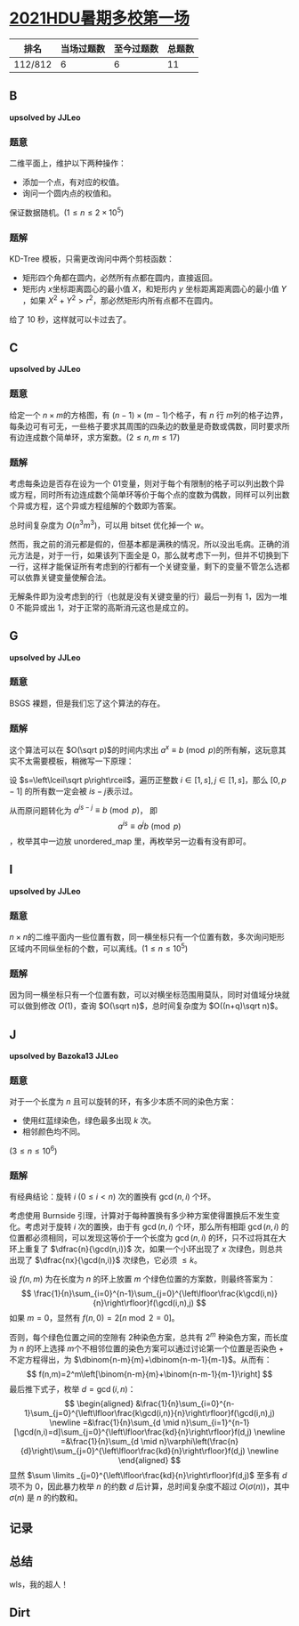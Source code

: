 # [2021HDU暑期多校第一场](https://acm.dingbacode.com/contests/contest_show.php?cid=984)

| 排名    | 当场过题数 | 至今过题数 | 总题数 |
| ------- | ---------- | ---------- | ------ |
| 112/812 | 6          | 6          | 11     |

## **B**

**upsolved by JJLeo**

### 题意

二维平面上，维护以下两种操作：

- 添加一个点，有对应的权值。
- 询问一个圆内点的权值和。

保证数据随机。($1 \le n \le 2 \times 10^5$)

### 题解

KD-Tree 模板，只需更改询问中两个剪枝函数：

- 矩形四个角都在圆内，必然所有点都在圆内，直接返回。
- 矩形内 $x$​ 坐标距离圆心的最小值 $X$​，和矩形内 $y$​ 坐标距离距离圆心的最小值 $Y$​​，如果 $X^2+Y^2 > r^2$，那必然矩形内所有点都不在圆内。

给了 $10$ 秒，这样就可以卡过去了。

## **C**

**upsolved by JJLeo**

### 题意

给定一个 $n \times m$​ 的方格图，有 $(n-1) \times (m-1)$​ 个格子，有 $n$​ 行 $m$​​ 列的格子边界，每条边可有可无，一些格子要求其周围的四条边的数量是奇数或偶数，同时要求所有边连成数个简单环，求方案数。($2 \le n,m \le 17$)

### 题解

考虑每条边是否存在设为一个 $01$​​ 变量，则对于每个有限制的格子可以列出数个异或方程，同时所有边连成数个简单环等价于每个点的度数为偶数，同样可以列出数个异或方程，这个异或方程组解的个数即为答案。

总时间复杂度为 $O(n^3m^3)$，可以用 bitset 优化掉一个 $w$。

然而，我之前的消元都是假的，但基本都是满秩的情况，所以没出毛病。正确的消元方法是，对于一行，如果该列下面全是 $0$​​，那么就考虑下一列，但并不切换到下一行，这样才能保证所有考虑到的行都有一个关键变量，剩下的变量不管怎么选都可以依靠关键变量使解合法。

无解条件即为没考虑到的行（也就是没有关键变量的行）最后一列有 $1$，因为一堆 $0$​ 不能异或出 $1$，对于正常的高斯消元这也是成立的。

## **G**

**upsolved by JJLeo**

### 题意

BSGS 裸题，但是我们忘了这个算法的存在。

### 题解

这个算法可以在 $O(\sqrt p)$​​ 的时间内求出 $a^x\equiv b\pmod p$​​​ 的所有解，这玩意其实不太需要模板，稍微写一下原理：

设 $s=\left\lceil\sqrt p\right\rceil$​​，遍历正整数 $i\in\left[1,s\right],j\in\left[1,s\right]$​​，那么 $[0,p-1]$​ 的所有数一定会被 $is-j$​ 表示过。

从而原问题转化为 $a^{is-j}\equiv b\pmod p$， 即 $$a^{is}\equiv a^jb\pmod p$$​，枚举其中一边放 unordered_map 里，再枚举另一边看有没有即可。

## **I**

**upsolved by JJLeo**

### 题意

$n \times n$​​ 的二维平面内一些位置有数，同一横坐标只有一个位置有数，多次询问矩形区域内不同纵坐标的个数，可以离线。($1 \le n \le 10^5$)

### 题解

因为同一横坐标只有一个位置有数，可以对横坐标范围用莫队，同时对值域分块就可以做到修改 $O(1)$，查询 $O(\sqrt n)$，总时间复杂度为 $O((n+q)\sqrt n)$。

## **J**

**upsolved by Bazoka13 JJLeo**

### 题意

对于一个长度为 $n$ 且可以旋转的环，有多少本质不同的染色方案：

- 使用红蓝绿染色，绿色最多出现 $k$ 次。
- 相邻颜色均不同。

($3 \le n \le 10^6$)

### 题解

有经典结论：旋转 $i$  ($0 \le i < n$​) 次的置换有 $\gcd(n,i)$​ 个环。

考虑使用 Burnside 引理，计算对于每种置换有多少种方案使得置换后不发生变化。考虑对于旋转 $i$ 次的置换，由于有 $\gcd(n,i)$ 个环，那么所有相距 $\gcd(n,i)$ 的位置都必须相同，可以发现这等价于一个长度为 $\gcd(n,i)$ 的环，只不过将其在大环上重复了 $\dfrac{n}{\gcd(n,i)}$ 次，如果一个小环出现了 $x$ 次绿色，则总共出现了 $\dfrac{nx}{\gcd(n,i)}$ 次绿色，它必须 $\le k$。​

设 $f(n,m)$​ 为在长度为 $n$​ 的环上放置 $m$​ 个绿色位置的方案数，则最终答案为：
$$
\frac{1}{n}\sum_{i=0}^{n-1}\sum_{j=0}^{\left\lfloor\frac{k\gcd(i,n)}{n}\right\rfloor}f(\gcd(i,n),j)
$$
如果 $m=0$​，显然有 $f(n,0)=2[n \bmod 2 = 0]$​​。

否则，每个绿色位置之间的空隙有 $2$​ 种染色方案，总共有 $2^m$​ 种染色方案，而长度为 $n$​ 的环上选择 $m$​ 个不相邻位置的染色方案可以通过讨论第一个位置是否染色 + 不定方程得出，为 $\dbinom{n-m}{m}+\dbinom{n-m-1}{m-1}$​。​​从而有：
$$
f(n,m)=2^m\left[\binom{n-m}{m}+\binom{n-m-1}{m-1}\right]
$$
最后推下式子，枚举 $d=\gcd(i,n)$：
$$
\begin{aligned}
&\frac{1}{n}\sum_{i=0}^{n-1}\sum_{j=0}^{\left\lfloor\frac{k\gcd(i,n)}{n}\right\rfloor}f(\gcd(i,n),j) \newline
=&\frac{1}{n}\sum_{d \mid n}\sum_{i=1}^{n-1}[\gcd(n,i)=d]\sum_{j=0}^{\left\lfloor\frac{kd}{n}\right\rfloor}f(d,j) \newline
=&\frac{1}{n}\sum_{d \mid n}\varphi\left(\frac{n}{d}\right)\sum_{j=0}^{\left\lfloor\frac{kd}{n}\right\rfloor}f(d,j) \newline
\end{aligned}
$$
显然 $\sum \limits _{j=0}^{\left\lfloor\frac{kd}{n}\right\rfloor}f(d,j)$ 至多有 $d$ 项不为 $0$，因此暴力枚举 $n$ 的约数 $d$ 后计算，总时间复杂度不超过 $O\big(\sigma (n)\big)$，其中 $\sigma (n)$​ 是 $n$ 的约数和。

## **记录**



## **总结**

wls，我的超人！

## **Dirt**



